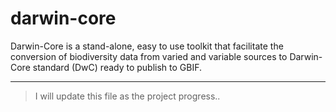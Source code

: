 # darwin-core
Darwin-Core is a stand-alone, easy to use toolkit that facilitate the conversion of biodiversity data from varied and variable sources to Darwin-Core standard (DwC) ready to publish to GBIF.

--------
> I will update this file as the project progress..
